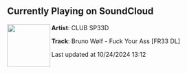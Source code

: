 ## Currently Playing on SoundCloud

[<img align="left" width="100" src="https://i1.sndcdn.com/artworks-q9vWJHMocKTY1fpM-1OULzA-t500x500.jpg">](https://soundcloud.com/clubsp33d/bruno-wolf-fuck-your-ass-fr33-dl?in=clubsp33d/sets/sp33d-s9)

**Artist**: CLUB SP33D 

**Track**: Bruno Wølf - Fuck Your Ass [FR33 DL]

Last updated at 10/24/2024 13:12
